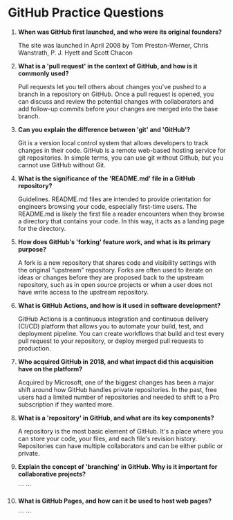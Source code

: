 # GitHub Practice Questions

1. **When was GitHub first launched, and who were its original founders?**

   The site was launched in April 2008 by Tom Preston-Werner, Chris Wanstrath, P. J. Hyett and Scott Chacon

2. **What is a 'pull request' in the context of GitHub, and how is it commonly used?**

   Pull requests let you tell others about changes you've pushed to a branch in a repository on GitHub. Once a pull request is opened, you can discuss and review the potential changes with collaborators and add follow-up commits before your changes are merged into the base branch.

3. **Can you explain the difference between 'git' and 'GitHub'?**

   Git is a version local control system that allows developers to track changes in their code. GitHub is a remote web-based hosting service for git repositories. In simple terms, you can use git without Github, but you cannot use GitHub without Git.

4. **What is the significance of the 'README.md' file in a GitHub repository?**

   Guidelines. README.md files are intended to provide orientation for engineers browsing your code, especially first-time users. The README.md is likely the first file a reader encounters when they browse a directory that contains your code. In this way, it acts as a landing page for the directory.

5. **How does GitHub's 'forking' feature work, and what is its primary purpose?**

   A fork is a new repository that shares code and visibility settings with the original “upstream” repository. Forks are often used to iterate on ideas or changes before they are proposed back to the upstream repository, such as in open source projects or when a user does not have write access to the upstream repository.

6. **What is GitHub Actions, and how is it used in software development?**

   GitHub Actions is a continuous integration and continuous delivery (CI/CD) platform that allows you to automate your build, test, and deployment pipeline. You can create workflows that build and test every pull request to your repository, or deploy merged pull requests to production.

7. **Who acquired GitHub in 2018, and what impact did this acquisition have on the platform?**

   Acquired by Microsoft, one of the biggest changes has been a major shift around how GitHub handles private repositories. In the past, free users had a limited number of repositories and needed to shift to a Pro subscription if they wanted more.

8. **What is a 'repository' in GitHub, and what are its key components?**

   A repository is the most basic element of GitHub. It's a place where you can store your code, your files, and each file's revision history. Repositories can have multiple collaborators and can be either public or private.

9. **Explain the concept of 'branching' in GitHub. Why is it important for collaborative projects?**

   \`\`\`
   \`\`\`

10. **What is GitHub Pages, and how can it be used to host web pages?**

    \`\`\`
    \`\`\`

